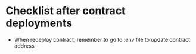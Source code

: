 # Checklist after contract deployments
- When redeploy contract, remember to go to .env file to update contract address
